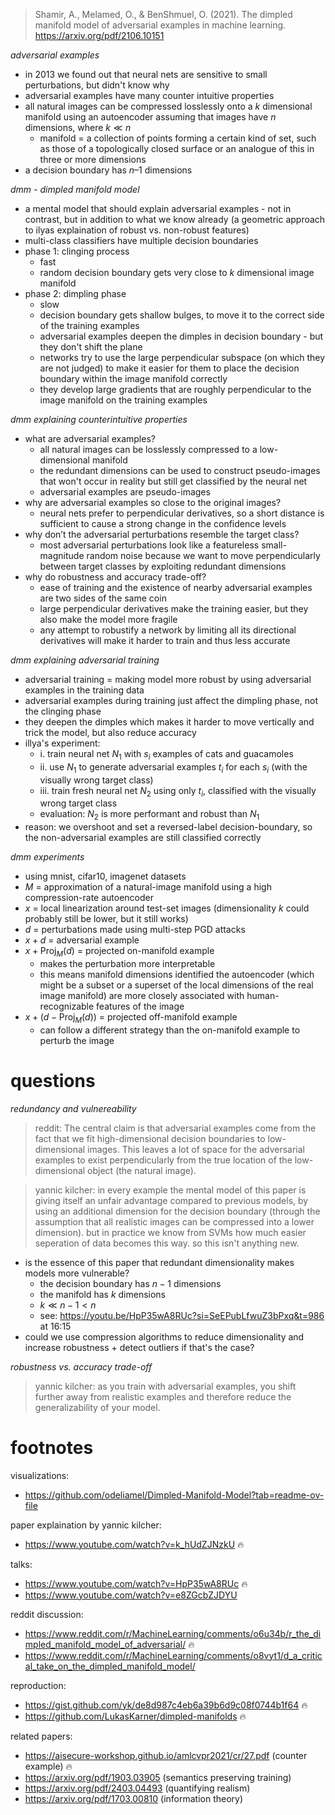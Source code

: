 > Shamir, A., Melamed, O., & BenShmuel, O. (2021). The dimpled manifold model of adversarial examples in machine learning. https://arxiv.org/pdf/2106.10151

*adversarial examples*

- in 2013 we found out that neural nets are sensitive to small perturbations, but didn't know why
- adversarial examples have many counter intuitive properties
- all natural images can be compressed losslessly onto a $k$ dimensional manifold using an autoencoder assuming that images have $n$ dimensions, where $k \ll n$
	- manifold = a collection of points forming a certain kind of set, such as those of a topologically closed surface or an analogue of this in three or more dimensions
- a decision boundary has $n\text{–}1$ dimensions

*dmm - dimpled manifold model*

- a mental model that should explain adversarial examples - not in contrast, but in addition to what we know already (a geometric approach to ilyas explaination of robust vs. non-robust features)
- multi-class classifiers have multiple decision boundaries
- phase 1: clinging process
	- fast
	- random decision boundary gets very close to $k$ dimensional image manifold
- phase 2: dimpling phase
	- slow
	- decision boundary gets shallow bulges, to move it to the correct side of the training examples
	- adversarial examples deepen the dimples in decision boundary - but they don't shift the plane
	- networks try to use the large perpendicular subspace (on which they are not judged) to make it easier for them to place the decision boundary within the image manifold correctly
	- they develop large gradients that are roughly perpendicular to the image manifold on the training examples

*dmm explaining counterintuitive properties*

- what are adversarial examples?
	- all natural images can be losslessly compressed to a low-dimensional manifold
	- the redundant dimensions can be used to construct pseudo-images that won't occur in reality but still get classified by the neural net
	- adversarial examples are pseudo-images
- why are adversarial examples so close to the original images?
	- neural nets prefer to perpendicular derivatives, so a short distance is sufficient to cause a strong change in the confidence levels
- why don’t the adversarial perturbations resemble the target class?
	- most adversarial perturbations look like a featureless small-magnitude random noise because we want to move perpendicularly between target classes by exploiting redundant dimensions
- why do robustness and accuracy trade-off?
	- ease of training and the existence of nearby adversarial examples are two sides of the same coin
	- large perpendicular derivatives make the training easier, but they also make the model more fragile
	- any attempt to robustify a network by limiting all its directional derivatives will make it harder to train and thus less accurate

*dmm explaining adversarial training*

- adversarial training = making model more robust by using adversarial examples in the training data
- adversarial examples during training just affect the dimpling phase, not the clinging phase
- they deepen the dimples which makes it harder to move vertically and trick the model, but also reduce accuracy
- illya's experiment:
	- i. train neural net $N_1$ with $s_i$ examples of cats and guacamoles
	- ii. use $N_1$ to generate adversarial examples $t_i$ for each $s_i$ (with the visually wrong target class)
	- iii. train fresh neural net $N_2$ using only $t_i$, classified with the visually wrong target class
	- evaluation: $N_2$ is more performant and robust than $N_1$
- reason: we overshoot and set a reversed-label decision-boundary, so the non-adversarial examples are still classified correctly

*dmm experiments*

- using mnist, cifar10, imagenet datasets
- $M$ = approximation of a natural-image manifold using a high compression-rate autoencoder
- $x$ = local linearization around test-set images (dimensionality $k$ could probably still be lower, but it still works)
- $d$ = perturbations made using multi-step PGD attacks
- $x + d$ = adversarial example
- $x + \text{Proj}_M(d)$ = projected on-manifold example
	- makes the perturbation more interpretable
	- this means manifold dimensions identified the autoencoder (which might be a subset or a superset of the local dimensions of the real image manifold) are more closely associated with human-recognizable features of the image
- $x + (d - \text{Proj}_M(d))$ = projected off-manifold example
	- can follow a different strategy than the on-manifold example to perturb the image

# questions

*redundancy and vulnereability*

> reddit: The central claim is that adversarial examples come from the fact that we fit high-dimensional decision boundaries to low-dimensional images. This leaves a lot of space for the adversarial examples to exist perpendicularly from the true location of the low-dimensional object (the natural image).

> yannic kilcher: in every example the mental model of this paper is giving itself an unfair advantage compared to previous models, by using an additional dimension for the decision boundary (through the assumption that all realistic images can be compressed into a lower dimension). but in practice we know from SVMs how much easier seperation of data becomes this way. so this isn't anything new.

- is the essence of this paper that redundant dimensionality makes models more vulnerable?
	- the decision boundary has $n-1$ dimensions
	- the manifold has $k$ dimensions
	- $k \ll n-1 < n$
	- see: https://youtu.be/HpP35wA8RUc?si=SeEPubLfwuZ3bPxq&t=986 at 16:15
- could we use compression algorithms to reduce dimensionality and increase robustness + detect outliers if that's the case?

*robustness vs. accuracy trade-off*

> yannic kilcher: as you train with adversarial examples, you shift further away from realistic examples and therefore reduce the generalizability of your model.

# footnotes

visualizations:

- https://github.com/odeliamel/Dimpled-Manifold-Model?tab=readme-ov-file

paper explaination by yannic kilcher:

- https://www.youtube.com/watch?v=k_hUdZJNzkU 🔥

talks:

- https://www.youtube.com/watch?v=HpP35wA8RUc 🔥
- https://www.youtube.com/watch?v=e8ZGcbZJDYU

reddit discussion:

- https://www.reddit.com/r/MachineLearning/comments/o6u34b/r_the_dimpled_manifold_model_of_adversarial/ 🔥
- https://www.reddit.com/r/MachineLearning/comments/o8vyt1/d_a_critical_take_on_the_dimpled_manifold_model/

reproduction:

- https://gist.github.com/yk/de8d987c4eb6a39b6d9c08f0744b1f64 🔥
- https://github.com/LukasKarner/dimpled-manifolds 🔥

related papers:

- https://aisecure-workshop.github.io/amlcvpr2021/cr/27.pdf (counter example) 🔥
- https://arxiv.org/pdf/1903.03905 (semantics preserving training)
- https://arxiv.org/pdf/2403.04493 (quantifying realism)
- https://arxiv.org/pdf/1703.00810 (information theory)
